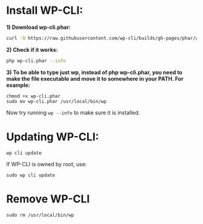 Install WP-CLI:
===============
**1) Download wp-cli.phar:**
```bash
curl -O https://raw.githubusercontent.com/wp-cli/builds/gh-pages/phar/wp-cli.phar
```

**2) Check if it works:**
```bash
php wp-cli.phar --info
```

**3) To be able to type just wp, instead of php wp-cli.phar, you need to make the file executable and move it to somewhere in your PATH. For example:**
```
chmod +x wp-cli.phar
sudo mv wp-cli.phar /usr/local/bin/wp
```

Now try running ```wp --info``` to make sure it is installed.

Updating WP-CLI:
================
```
wp cli update
```
If WP-CLI is owned by root, use:
```
sudo wp cli update
```

Remove WP-CLI
=============
```
sudo rm /usr/local/bin/wp
```
